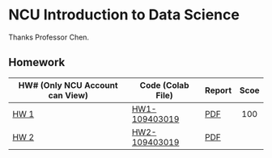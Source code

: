 # NCU Introduction to Data Science

Thanks Professor Chen.

## Homework

| HW# (Only NCU Account can View)                                                                          | Code (Colab File)                                                                                      | Report                         | Scoe |
| -------------------------------------------------------------------------------------------------------- | ------------------------------------------------------------------------------------------------------ | ------------------------------ | :--: |
| [HW 1](https://docs.google.com/document/d/1SriH19NKzQrgrw05AJDMWSxb3VDQxxuT3t38wX-xfZM/edit?usp=sharing) | [HW1-109403019](https://colab.research.google.com/drive/15amrQ0YC2wfZ8H8ucjLp7YzIX_eq5UXm?usp=sharing) | [PDF](./HW1/HW-109403019.pdf)  | 100  |
| [HW 2](https://docs.google.com/document/d/1k_Xo0a_1kw1zIrmiBOdM5dP3tKgsQBFf8iLVqeyi0kA/edit?usp=sharing) | [HW2-109403019](https://colab.research.google.com/drive/15amrQ0YC2wfZ8H8ucjLp7YzIX_eq5UXm?usp=sharing) | [PDF](./HW2/HW2_109403019.pdf) |      |
